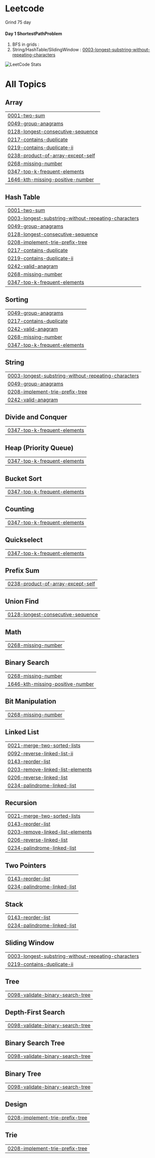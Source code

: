 # Leetcode

Grind 75 day 

#### Day 1 ShortestPathProblem
1. BFS in grids :
2. String/HashTable/SlidingWindow : [0003-longest-substring-without-repeating-characters](https://github.com/apramm/SomeLeetodce/tree/master/0003-longest-substring-without-repeating-characters) 









![LeetCode Stats](https://leetcard.jacoblin.cool/apramm?theme=nord&font=Hanuman&ext=activity)








<!---LeetCode Topics Start-->
# All Topics 
## Array
|  |
| ------- |
| [0001-two-sum](https://github.com/apramm/DailyNeetcode150/tree/master/0001-two-sum) |
| [0049-group-anagrams](https://github.com/apramm/DailyNeetcode150/tree/master/0049-group-anagrams) |
| [0128-longest-consecutive-sequence](https://github.com/apramm/DailyNeetcode150/tree/master/0128-longest-consecutive-sequence) |
| [0217-contains-duplicate](https://github.com/apramm/DailyNeetcode150/tree/master/0217-contains-duplicate) |
| [0219-contains-duplicate-ii](https://github.com/apramm/DailyNeetcode150/tree/master/0219-contains-duplicate-ii) |
| [0238-product-of-array-except-self](https://github.com/apramm/DailyNeetcode150/tree/master/0238-product-of-array-except-self) |
| [0268-missing-number](https://github.com/apramm/DailyNeetcode150/tree/master/0268-missing-number) |
| [0347-top-k-frequent-elements](https://github.com/apramm/DailyNeetcode150/tree/master/0347-top-k-frequent-elements) |
| [1646-kth-missing-positive-number](https://github.com/apramm/DailyNeetcode150/tree/master/1646-kth-missing-positive-number) |
## Hash Table
|  |
| ------- |
| [0001-two-sum](https://github.com/apramm/DailyNeetcode150/tree/master/0001-two-sum) |
| [0003-longest-substring-without-repeating-characters](https://github.com/apramm/SomeLeetodce/tree/master/0003-longest-substring-without-repeating-characters) |
| [0049-group-anagrams](https://github.com/apramm/DailyNeetcode150/tree/master/0049-group-anagrams) |
| [0128-longest-consecutive-sequence](https://github.com/apramm/DailyNeetcode150/tree/master/0128-longest-consecutive-sequence) |
| [0208-implement-trie-prefix-tree](https://github.com/apramm/DailyNeetcode150/tree/master/0208-implement-trie-prefix-tree) |
| [0217-contains-duplicate](https://github.com/apramm/DailyNeetcode150/tree/master/0217-contains-duplicate) |
| [0219-contains-duplicate-ii](https://github.com/apramm/DailyNeetcode150/tree/master/0219-contains-duplicate-ii) |
| [0242-valid-anagram](https://github.com/apramm/DailyNeetcode150/tree/master/0242-valid-anagram) |
| [0268-missing-number](https://github.com/apramm/DailyNeetcode150/tree/master/0268-missing-number) |
| [0347-top-k-frequent-elements](https://github.com/apramm/DailyNeetcode150/tree/master/0347-top-k-frequent-elements) |
## Sorting
|  |
| ------- |
| [0049-group-anagrams](https://github.com/apramm/DailyNeetcode150/tree/master/0049-group-anagrams) |
| [0217-contains-duplicate](https://github.com/apramm/DailyNeetcode150/tree/master/0217-contains-duplicate) |
| [0242-valid-anagram](https://github.com/apramm/DailyNeetcode150/tree/master/0242-valid-anagram) |
| [0268-missing-number](https://github.com/apramm/DailyNeetcode150/tree/master/0268-missing-number) |
| [0347-top-k-frequent-elements](https://github.com/apramm/DailyNeetcode150/tree/master/0347-top-k-frequent-elements) |
## String
|  |
| ------- |
| [0003-longest-substring-without-repeating-characters](https://github.com/apramm/SomeLeetodce/tree/master/0003-longest-substring-without-repeating-characters) |
| [0049-group-anagrams](https://github.com/apramm/DailyNeetcode150/tree/master/0049-group-anagrams) |
| [0208-implement-trie-prefix-tree](https://github.com/apramm/DailyNeetcode150/tree/master/0208-implement-trie-prefix-tree) |
| [0242-valid-anagram](https://github.com/apramm/DailyNeetcode150/tree/master/0242-valid-anagram) |
## Divide and Conquer
|  |
| ------- |
| [0347-top-k-frequent-elements](https://github.com/apramm/DailyNeetcode150/tree/master/0347-top-k-frequent-elements) |
## Heap (Priority Queue)
|  |
| ------- |
| [0347-top-k-frequent-elements](https://github.com/apramm/DailyNeetcode150/tree/master/0347-top-k-frequent-elements) |
## Bucket Sort
|  |
| ------- |
| [0347-top-k-frequent-elements](https://github.com/apramm/DailyNeetcode150/tree/master/0347-top-k-frequent-elements) |
## Counting
|  |
| ------- |
| [0347-top-k-frequent-elements](https://github.com/apramm/DailyNeetcode150/tree/master/0347-top-k-frequent-elements) |
## Quickselect
|  |
| ------- |
| [0347-top-k-frequent-elements](https://github.com/apramm/DailyNeetcode150/tree/master/0347-top-k-frequent-elements) |
## Prefix Sum
|  |
| ------- |
| [0238-product-of-array-except-self](https://github.com/apramm/DailyNeetcode150/tree/master/0238-product-of-array-except-self) |
## Union Find
|  |
| ------- |
| [0128-longest-consecutive-sequence](https://github.com/apramm/DailyNeetcode150/tree/master/0128-longest-consecutive-sequence) |
## Math
|  |
| ------- |
| [0268-missing-number](https://github.com/apramm/DailyNeetcode150/tree/master/0268-missing-number) |
## Binary Search
|  |
| ------- |
| [0268-missing-number](https://github.com/apramm/DailyNeetcode150/tree/master/0268-missing-number) |
| [1646-kth-missing-positive-number](https://github.com/apramm/DailyNeetcode150/tree/master/1646-kth-missing-positive-number) |
## Bit Manipulation
|  |
| ------- |
| [0268-missing-number](https://github.com/apramm/DailyNeetcode150/tree/master/0268-missing-number) |
## Linked List
|  |
| ------- |
| [0021-merge-two-sorted-lists](https://github.com/apramm/DailyNeetcode150/tree/master/0021-merge-two-sorted-lists) |
| [0092-reverse-linked-list-ii](https://github.com/apramm/DailyNeetcode150/tree/master/0092-reverse-linked-list-ii) |
| [0143-reorder-list](https://github.com/apramm/DailyNeetcode150/tree/master/0143-reorder-list) |
| [0203-remove-linked-list-elements](https://github.com/apramm/DailyNeetcode150/tree/master/0203-remove-linked-list-elements) |
| [0206-reverse-linked-list](https://github.com/apramm/DailyNeetcode150/tree/master/0206-reverse-linked-list) |
| [0234-palindrome-linked-list](https://github.com/apramm/DailyNeetcode150/tree/master/0234-palindrome-linked-list) |
## Recursion
|  |
| ------- |
| [0021-merge-two-sorted-lists](https://github.com/apramm/DailyNeetcode150/tree/master/0021-merge-two-sorted-lists) |
| [0143-reorder-list](https://github.com/apramm/DailyNeetcode150/tree/master/0143-reorder-list) |
| [0203-remove-linked-list-elements](https://github.com/apramm/DailyNeetcode150/tree/master/0203-remove-linked-list-elements) |
| [0206-reverse-linked-list](https://github.com/apramm/DailyNeetcode150/tree/master/0206-reverse-linked-list) |
| [0234-palindrome-linked-list](https://github.com/apramm/DailyNeetcode150/tree/master/0234-palindrome-linked-list) |
## Two Pointers
|  |
| ------- |
| [0143-reorder-list](https://github.com/apramm/DailyNeetcode150/tree/master/0143-reorder-list) |
| [0234-palindrome-linked-list](https://github.com/apramm/DailyNeetcode150/tree/master/0234-palindrome-linked-list) |
## Stack
|  |
| ------- |
| [0143-reorder-list](https://github.com/apramm/DailyNeetcode150/tree/master/0143-reorder-list) |
| [0234-palindrome-linked-list](https://github.com/apramm/DailyNeetcode150/tree/master/0234-palindrome-linked-list) |
## Sliding Window
|  |
| ------- |
| [0003-longest-substring-without-repeating-characters](https://github.com/apramm/SomeLeetodce/tree/master/0003-longest-substring-without-repeating-characters) |
| [0219-contains-duplicate-ii](https://github.com/apramm/DailyNeetcode150/tree/master/0219-contains-duplicate-ii) |
## Tree
|  |
| ------- |
| [0098-validate-binary-search-tree](https://github.com/apramm/DailyNeetcode150/tree/master/0098-validate-binary-search-tree) |
## Depth-First Search
|  |
| ------- |
| [0098-validate-binary-search-tree](https://github.com/apramm/DailyNeetcode150/tree/master/0098-validate-binary-search-tree) |
## Binary Search Tree
|  |
| ------- |
| [0098-validate-binary-search-tree](https://github.com/apramm/DailyNeetcode150/tree/master/0098-validate-binary-search-tree) |
## Binary Tree
|  |
| ------- |
| [0098-validate-binary-search-tree](https://github.com/apramm/DailyNeetcode150/tree/master/0098-validate-binary-search-tree) |
## Design
|  |
| ------- |
| [0208-implement-trie-prefix-tree](https://github.com/apramm/DailyNeetcode150/tree/master/0208-implement-trie-prefix-tree) |
## Trie
|  |
| ------- |
| [0208-implement-trie-prefix-tree](https://github.com/apramm/DailyNeetcode150/tree/master/0208-implement-trie-prefix-tree) |
<!---LeetCode Topics End-->
